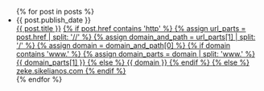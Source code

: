 <!--
title: Posts
description: Words about programming, design, art, and other things.
kind: section
-->

<ul class="chronological-list">
  {% for post in posts %}
    <li class="chronological-item">
      <span class="chronological-date" data-date="{{ post.publish_date }}" data-format="%Y %b %d">{{ post.publish_date }}</span>
      <div class="chronological-content">
        <a class="chronological-link" href="{{ post.href }}">{{ post.title }}</a>
        <a class="domain-name" href="{{ post.href }}">
          {% if post.href contains 'http' %}
            {% assign url_parts = post.href | split: '//' %}
            {% assign domain_and_path = url_parts[1] | split: '/' %}
            {% assign domain = domain_and_path[0] %}
            {% if domain contains 'www.' %}
              {% assign domain_parts = domain | split: 'www.' %}
              {{ domain_parts[1] }}
            {% else %}
              {{ domain }}
            {% endif %}
          {% else %}
            zeke.sikelianos.com
          {% endif %}
        </a>
      </div>
    </li>
  {% endfor %}
</ul>